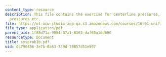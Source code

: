 ```yaml
---
content_type: resource
description: This file contains the exercise for Centerline pressures, Maximum, minimum
  pressures etc.
file: https://ol-ocw-studio-app-qa.s3.amazonaws.com/courses/16-01-unified-engineering-i-ii-iii-iv-fall-2005-spring-2006/dc7964563e7b0a63759d70857d51e597_sysprob1b.pdf
file_type: application/pdf
parent_uid: 1f88d71a-9054-37a1-8163-daf60a1dd696
resourcetype: Document
title: sysprob1b.pdf
uid: dc796456-3e7b-0a63-759d-70857d51e597
---
```

